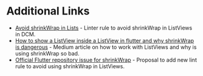 # Additional Links

- [Avoid shrinkWrap in Lists](https://dcm.dev/docs/rules/flutter/avoid-shrink-wrap-in-lists/) - Linter rule to avoid shrinkWrap in ListViews in DCM.
- [How to show a ListView inside a ListView in flutter and why shrinkWrap is dangerous](https://medium.com/@daviesmanueltamunotonye/how-to-show-a-listview-inside-a-listview-in-flutter-and-why-shrinkwrap-is-dangerous-9888e58a071e) - Medium article on how to work with ListViews and why is using shrinkWrap so bad.
- [Official Flutter repository issue for shrinkWrap](https://github.com/dart-lang/sdk/issues/58780) - Proposal to add new lint rule to avoid using shrinkWrap in ListViews.
